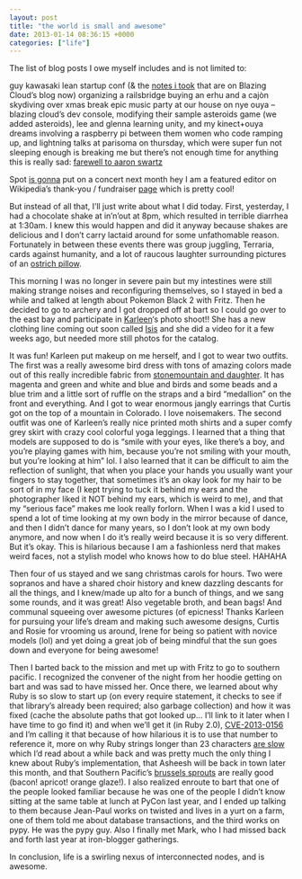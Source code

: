 ```yaml
---
layout: post
title: "the world is small and awesome"
date: 2013-01-14 08:36:15 +0000
categories: ["life"]
---
```


The list of blog posts I owe myself includes and is not limited to:

guy kawasaki
lean startup conf (& the [notes i took](http://blog.blazingcloud.net/2012/12/04/lean-startup-conference-2012/) that are on Blazing Cloud’s blog now)
organizing a railsbridge
buying an erhu and a cajòn
skydiving over xmas break
epic music party at our house on nye
ouya – blazing cloud’s dev console, modifying their sample asteroids game (we added asteroids), lee and glenna learning unity, and my kinect+ouya dreams involving a raspberry pi between them
women who code ramping up, and lightning talks at parisoma on thursday, which were super fun
not sleeping enough is breaking me but there’s not enough time for anything
this is really sad: [farewell to aaron swartz](https://www.eff.org/deeplinks/2013/01/farewell-aaron-swartz)

Spot [is gonna](http://spottheoctop.us/2013/01/save-the-date-2-23-13/) put on a concert next month
hey I am a featured editor on Wikipedia’s thank-you / fundraiser [page](http://wikimediafoundation.org/wiki/Thank_You_All) which is pretty cool!

But instead of all that, I’ll just write about what I did today. First, yesterday, I had a chocolate shake at in’n’out at 8pm, which resulted in terrible diarrhea at 1:30am. I knew this would happen and did it anyway because shakes are delicious and I don’t carry lactaid around for some unfathomable reason. Fortunately in between these events there was group juggling, Terraria, cards against humanity, and a lot of raucous laughter surrounding pictures of an [ostrich pillow](http://www.kickstarter.com/projects/ostrich-pillow/ostrich-pillow). 

This morning I was no longer in severe pain but my intestines were still making strange noises and reconfiguring themselves, so I stayed in bed a while and talked at length about Pokemon Black 2 with Fritz. Then he decided to go to archery and I got dropped off at bart so I could go over to the east bay and participate in [Karleen](http://karleeneberle.com)‘s photo shoot!! She has a new clothing line coming out soon called [Isis](http://vimeo.com/55335545) and she did a video for it a few weeks ago, but needed more still photos for the catalog.

It was fun! Karleen put makeup on me herself, and I got to wear two outfits. The first was a really awesome bird dress with tons of amazing colors made out of this really incredible fabric from [stonemountain and daughter](http://www.stonemountainfabric.com/). It has magenta and green and white and blue and birds and some beads and a blue trim and a little sort of ruffle on the straps and a bird “medallion” on the front and everything. And I got to wear enormous jangly earrings that Curtis got on the top of a mountain in Colorado. I love noisemakers. The second outfit was one of Karleen’s really nice printed moth shirts and a super comfy grey skirt with crazy cool colorful yoga leggings. I learned that a thing that models are supposed to do is “smile with your eyes, like there’s a boy, and you’re playing games with him, because you’re not smiling with your mouth, but you’re looking at him” lol. I also learned that it can be difficult to aim the reflection of sunlight, that when you place your hands you usually want your fingers to stay together, that sometimes it’s an okay look for my hair to be sort of in my face (I kept trying to tuck it behind my ears and the photographer liked it NOT behind my ears, which is weird to me), and that my “serious face” makes me look really forlorn. When I was a kid I used to spend a lot of time looking at my own body in the mirror because of dance, and then I didn’t dance for many years, so I don’t look at my own body anymore, and now when I do it’s really weird because it is so very different. But it’s okay. This is hilarious because I am a fashionless nerd that makes weird faces, not a stylish model who knows how to do blue steel. HAHAHA

Then four of us stayed and we sang christmas carols for hours. Two were sopranos and have a shared choir history and knew dazzling descants for all the things, and I knew/made up alto for a bunch of things, and we sang some rounds, and it was great! Also vegetable broth, and bean bags! And communal squeeing over awesome pictures (of epicness! Thanks Karleen for pursuing your life’s dream and making such awesome designs, Curtis and Rosie for vrooming us around, Irene for being so patient with novice models (lol) and yet doing a great job of being mindful that the sun goes down and everyone for being awesome! 

Then I barted back to the mission and met up with Fritz to go to southern pacific. I recognized the convener of the night from her hoodie getting on bart and was sad to have missed her. Once there, we learned about why Ruby is so slow to start up (on every require statement, it checks to see if that library’s already been required; also garbage collection) and how it was fixed (cache the absolute paths that got looked up… I’ll link to it later when I have time to go find it) and when we’ll get it (in Ruby 2.0), [CVE-2013-0156](http://weblog.rubyonrails.org/2013/1/8/Rails-3-2-11-3-1-10-3-0-19-and-2-3-15-have-been-released/) and I’m calling it that because of how hilarious it is to use that number to reference it, more on why Ruby strings longer than 23 characters [are slow](http://patshaughnessy.net/2012/1/4/never-create-ruby-strings-longer-than-23-characters) which I’d read about a while back and was pretty much the only thing I knew about Ruby’s implementation, that Asheesh will be back in town later this month, and that Southern Pacific’s [brussels sprouts](http://www.foodspotting.com/find/best/southern-pacific-brussels-sprouts/in/San-Francisco-CA-USA) are really good (bacon! apricot! orange glaze!). I also realized enroute to bart that one of the people looked familiar because he was one of the people I didn’t know sitting at the same table at lunch at PyCon last year, and I ended up talking to them because Jean-Paul works on twisted and lives in a yurt on a farm, one of them told me about database transactions, and the third works on pypy. He was the pypy guy. Also I finally met Mark, who I had missed back and forth last year at iron-blogger gatherings.

In conclusion, life is a swirling nexus of interconnected nodes, and is awesome.